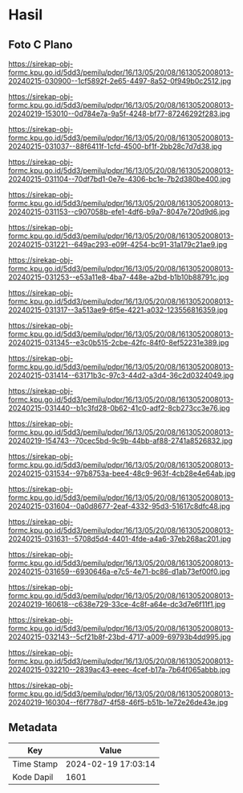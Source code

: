 # Hasil

## Foto C Plano

https://sirekap-obj-formc.kpu.go.id/5dd3/pemilu/pdpr/16/13/05/20/08/1613052008013-20240215-030900--1cf5892f-2e65-4497-8a52-0f949b0c2512.jpg

https://sirekap-obj-formc.kpu.go.id/5dd3/pemilu/pdpr/16/13/05/20/08/1613052008013-20240219-153010--0d784e7a-9a5f-4248-bf77-87246292f283.jpg

https://sirekap-obj-formc.kpu.go.id/5dd3/pemilu/pdpr/16/13/05/20/08/1613052008013-20240215-031037--88f6411f-1cfd-4500-bf1f-2bb28c7d7d38.jpg

https://sirekap-obj-formc.kpu.go.id/5dd3/pemilu/pdpr/16/13/05/20/08/1613052008013-20240215-031104--70df7bd1-0e7e-4306-bc1e-7b2d380be400.jpg

https://sirekap-obj-formc.kpu.go.id/5dd3/pemilu/pdpr/16/13/05/20/08/1613052008013-20240215-031153--c907058b-efe1-4df6-b9a7-8047e720d9d6.jpg

https://sirekap-obj-formc.kpu.go.id/5dd3/pemilu/pdpr/16/13/05/20/08/1613052008013-20240215-031221--649ac293-e09f-4254-bc91-31a179c21ae9.jpg

https://sirekap-obj-formc.kpu.go.id/5dd3/pemilu/pdpr/16/13/05/20/08/1613052008013-20240215-031253--e53a11e8-4ba7-448e-a2bd-b1b10b88791c.jpg

https://sirekap-obj-formc.kpu.go.id/5dd3/pemilu/pdpr/16/13/05/20/08/1613052008013-20240215-031317--3a513ae9-6f5e-4221-a032-123556816359.jpg

https://sirekap-obj-formc.kpu.go.id/5dd3/pemilu/pdpr/16/13/05/20/08/1613052008013-20240215-031345--e3c0b515-2cbe-42fc-84f0-8ef52231e389.jpg

https://sirekap-obj-formc.kpu.go.id/5dd3/pemilu/pdpr/16/13/05/20/08/1613052008013-20240215-031414--63171b3c-97c3-44d2-a3d4-36c2d0324049.jpg

https://sirekap-obj-formc.kpu.go.id/5dd3/pemilu/pdpr/16/13/05/20/08/1613052008013-20240215-031440--b1c3fd28-0b62-41c0-adf2-8cb273cc3e76.jpg

https://sirekap-obj-formc.kpu.go.id/5dd3/pemilu/pdpr/16/13/05/20/08/1613052008013-20240219-154743--70cec5bd-9c9b-44bb-af88-2741a8526832.jpg

https://sirekap-obj-formc.kpu.go.id/5dd3/pemilu/pdpr/16/13/05/20/08/1613052008013-20240215-031534--97b8753a-bee4-48c9-963f-4cb28e4e64ab.jpg

https://sirekap-obj-formc.kpu.go.id/5dd3/pemilu/pdpr/16/13/05/20/08/1613052008013-20240215-031604--0a0d8677-2eaf-4332-95d3-51617c8dfc48.jpg

https://sirekap-obj-formc.kpu.go.id/5dd3/pemilu/pdpr/16/13/05/20/08/1613052008013-20240215-031631--5708d5d4-4401-4fde-a4a6-37eb268ac201.jpg

https://sirekap-obj-formc.kpu.go.id/5dd3/pemilu/pdpr/16/13/05/20/08/1613052008013-20240215-031659--6930646a-e7c5-4e71-bc86-d1ab73ef00f0.jpg

https://sirekap-obj-formc.kpu.go.id/5dd3/pemilu/pdpr/16/13/05/20/08/1613052008013-20240219-160618--c638e729-33ce-4c8f-a64e-dc3d7e6f11f1.jpg

https://sirekap-obj-formc.kpu.go.id/5dd3/pemilu/pdpr/16/13/05/20/08/1613052008013-20240215-032143--5cf21b8f-23bd-4717-a009-69793b4dd995.jpg

https://sirekap-obj-formc.kpu.go.id/5dd3/pemilu/pdpr/16/13/05/20/08/1613052008013-20240215-032210--2839ac43-eeec-4cef-b17a-7b64f065abbb.jpg

https://sirekap-obj-formc.kpu.go.id/5dd3/pemilu/pdpr/16/13/05/20/08/1613052008013-20240219-160304--f6f778d7-4f58-46f5-b51b-1e72e26de43e.jpg


## Metadata

| Key        | Value               |
| ---------- | ------------------- |
| Time Stamp | 2024-02-19 17:03:14 |
| Kode Dapil | 1601                |



